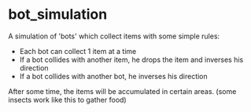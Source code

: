 bot_simulation
==============

A simulation of 'bots' which collect items with some simple rules:

* Each bot can collect 1 item at a time
* If a bot collides with another item, he drops the item and inverses his direction
* If a bot collides with another bot, he inverses his direction

After some time, the items will be accumulated in certain areas.
(some insects work like this to gather food)